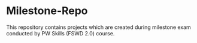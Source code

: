 # Milestone-Repo
This repository contains projects which are created during milestone exam conducted by PW Skills (FSWD 2.0) course. 
